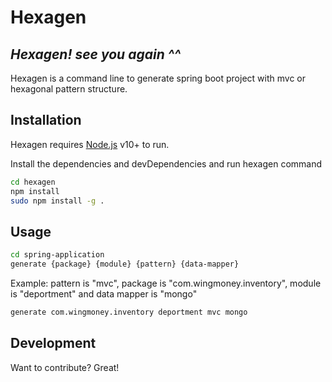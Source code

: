 # Hexagen
## _Hexagen! see you again ^^_

Hexagen is a command line to generate spring boot project with mvc or hexagonal pattern structure.
## Installation

Hexagen requires [Node.js](https://nodejs.org/) v10+ to run.

Install the dependencies and devDependencies and run hexagen command

```sh
cd hexagen
npm install
sudo npm install -g .
```

## Usage

```sh
cd spring-application
generate {package} {module} {pattern} {data-mapper}
```
Example: 
pattern is "mvc", package is "com.wingmoney.inventory", module is "deportment" and data mapper is "mongo"
```sh
generate com.wingmoney.inventory deportment mvc mongo
```
## Development

Want to contribute? Great!
